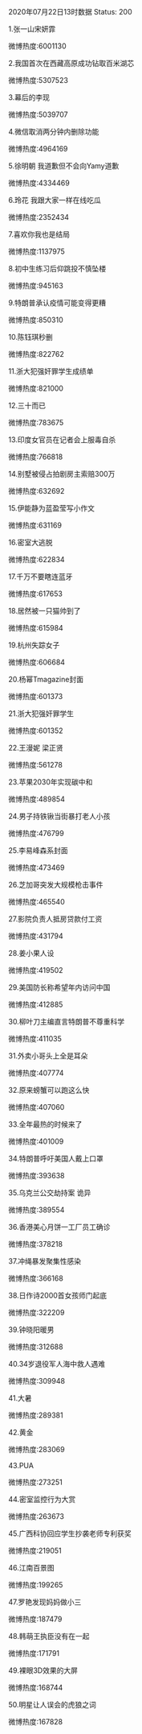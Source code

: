 2020年07月22日13时数据
Status: 200

1.张一山宋妍霏

微博热度:6001130

2.我国首次在西藏高原成功钻取百米湖芯

微博热度:5307523

3.幕后的李现

微博热度:5039707

4.微信取消两分钟内删除功能

微博热度:4964169

5.徐明朝 我道歉但不会向Yamy道歉

微博热度:4334469

6.玲花 我跟大家一样在线吃瓜

微博热度:2352434

7.喜欢你我也是结局

微博热度:1137975

8.初中生练习后仰跳投不慎坠楼

微博热度:945163

9.特朗普承认疫情可能变得更糟

微博热度:850310

10.陈钰琪秒删

微博热度:822762

11.浙大犯强奸罪学生成绩单

微博热度:821000

12.三十而已

微博热度:783675

13.印度女官员在记者会上服毒自杀

微博热度:766818

14.别墅被侵占拍剧房主索赔300万

微博热度:632692

15.伊能静为蓝盈莹写小作文

微博热度:631169

16.密室大逃脱

微博热度:622834

17.千万不要瞎连蓝牙

微博热度:617653

18.居然被一只猫帅到了

微博热度:615984

19.杭州失踪女子

微博热度:606684

20.杨幂Tmagazine封面

微博热度:601373

21.浙大犯强奸罪学生

微博热度:601352

22.王漫妮 梁正贤

微博热度:561278

23.苹果2030年实现碳中和

微博热度:489854

24.男子持铁锹当街暴打老人小孩

微博热度:476799

25.李易峰森系封面

微博热度:473469

26.芝加哥突发大规模枪击事件

微博热度:465540

27.影院负责人抵房贷款付工资

微博热度:431794

28.姜小果人设

微博热度:419502

29.美国防长称希望年内访问中国

微博热度:412885

30.柳叶刀主编直言特朗普不尊重科学

微博热度:411035

31.外卖小哥头上全是耳朵

微博热度:407774

32.原来螃蟹可以跑这么快

微博热度:407060

33.全年最热的时候来了

微博热度:401009

34.特朗普呼吁美国人戴上口罩

微博热度:393638

35.乌克兰公交劫持案 诡异

微博热度:389554

36.香港美心月饼一工厂员工确诊

微博热度:378218

37.冲绳暴发聚集性感染

微博热度:366168

38.日作诗2000首女孩师门起底

微博热度:322209

39.钟晓阳暖男

微博热度:312688

40.34岁退役军人海中救人遇难

微博热度:309948

41.大暑

微博热度:289381

42.黄金

微博热度:283069

43.PUA

微博热度:273251

44.密室监控行为大赏

微博热度:263673

45.广西科协回应学生抄袭老师专利获奖

微博热度:219051

46.江南百景图

微博热度:199265

47.罗艳发现妈妈做小三

微博热度:187479

48.韩萌王执臣没有在一起

微博热度:171791

49.裸眼3D效果的大屏

微博热度:168744

50.明星让人误会的虎狼之词

微博热度:167828

